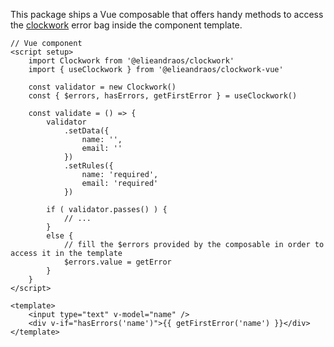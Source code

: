 This package ships a Vue composable that offers handy methods to access the
[clockwork](https://github.com/elieandraos/clockwork-vue/) error bag inside the component template.

```vue
// Vue component
<script setup>
    import Clockwork from '@elieandraos/clockwork'
    import { useClockwork } from '@elieandraos/clockwork-vue'
    
    const validator = new Clockwork()
    const { $errors, hasErrors, getFirstError } = useClockwork()
        
    const validate = () => {
        validator
            .setData({
                name: '',
                email: ''
            })
            .setRules({
                name: 'required',
                email: 'required'
            })
    
        if ( validator.passes() ) {
            // ...
        }
        else {
            // fill the $errors provided by the composable in order to access it in the template
            $errors.value = getError
        }
    }
</script>

<template>
    <input type="text" v-model="name" />
    <div v-if="hasErrors('name')">{{ getFirstError('name') }}</div>
</template>
```

